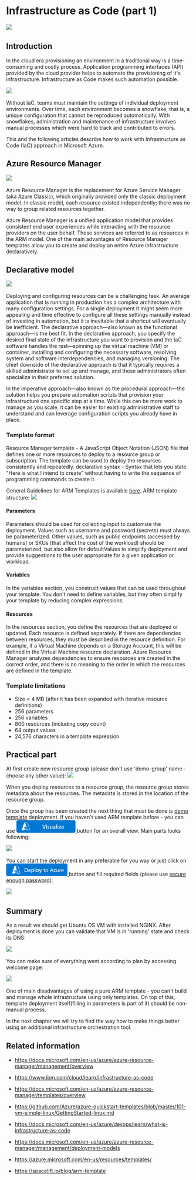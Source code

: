 # Infrastructure as Code (part 1)
![](/images/iac/logo_transparent.png)

## Introduction
In the cloud era provisioning an environment in a traditional way is a time-consuming and costly process. Application programming interfaces (API) provided by the cloud provider helps to automate the provisioning of it's infrastructure. Infrastructure as Code makes such automation possible.

![](/images/iac/cloud_journey_00.png)

Without IaC, teams must maintain the settings of individual deployment environments. Over time, each environment becomes a snowflake, that is, a unique configuration that cannot be reproduced automatically. With snowflakes, administration and maintenance of infrastructure involves manual processes which were hard to track and contributed to errors. 

This and the following articles describe how to work with Infrastructure as Code (IaC) approach in Microsoft Azure.

## Azure Resource Manager
![](/images/iac/asm_vs_arm.png)

Azure Resource Manager is the replacement for Azure Service Manager (aka Azure Classic), which originally provided only the classic deployment model. In classic model, each resource existed independently; there was no way to group related resources together. 

Azure Resource Manager is a unified application model that provides consistent end user experiences while interacting with the resource providers on the user behalf. These services are referred to as resources in the ARM model. One of the main advantages of Resource Manager templates allow you to create and deploy an entire Azure infrastructure declaratively. 

## Declarative model

![](/images/iac/one_script.png)

Deploying and configuring resources can be a challenging task. An average application that is running in production has a complex architecture with many configuration settings. For a single deployment it might seem more appealing and time effective to configure all these settings manually instead of investing in automation, but it is inevitable that a shortcut will eventually be inefficient. The declarative approach—also known as the functional approach—is the best fit. In the declarative approach, you specify the desired final state of the infrastructure you want to provision and the IaC software handles the rest—spinning up the virtual machine (VM) or container, installing and configuring the necessary software, resolving system and software interdependencies, and managing versioning. The chief downside of the declarative approach is that it typically requires a skilled administrator to set up and manage, and these administrators often specialize in their preferred solution.

In the imperative approach—also known as the procedural approach—the solution helps you prepare automation scripts that provision your infrastructure one specific step at a time. While this can be more work to manage as you scale, it can be easier for existing administrative staff to understand and can leverage configuration scripts you already have in place.

### Template format

Resource Manager template - A JavaScript Object Notation (JSON) file that defines one or more resources to deploy to a resource group or subscription. The template can be used to deploy the resources consistently and repeatedly. 
declarative syntax - Syntax that lets you state "Here is what I intend to create" without having to write the sequence of programming commands to create it. 

General Guidelines for ARM Templates is available [here](https://github.com/Azure/azure-quickstart-templates/blob/master/1-CONTRIBUTION-GUIDE/best-practices.md#azure-resource-manager-templates---best-practices-guide). ARM template structure:
![](/images/iac/json_description.png)

#### Parameters
Parameters should be used for collecting input to customize the deployment. Values such as username and password (secrets) must always be parameterized. Other values, such as public endpoints (accessed by humans) or SKUs (that affect the cost of the workload) should be parameterized, but also allow for defaultValues to simplify deployment and provide suggestions to the user appropriate for a given application or workload.

#### Variables
In the variables section, you construct values that can be used throughout your template. You don't need to define variables, but they often simplify your template by reducing complex expressions.

#### Resources
In the resources section, you define the resources that are deployed or updated. Each resource is defined separately. If there are dependencies between resources, they must be described in the resource definition. For example, if a Virtual Machine depends on a Storage Account, this will be defined in the Virtual Machine resource declaration. Azure Resource Manager analyzes dependencies to ensure resources are created in the correct order, and there is no meaning to the order in which the resources are defined in the template.

### Template limitations

* Size < 4 MB (after it has been expanded with iterative resource definitions)
* 256 parameters
* 256 variables
* 800 resources (including copy count)
* 64 output values
* 24,576 characters in a template expression


## Practical part

At first create new resource group (please don't use 'demo-group' name - choose any other value):
![](/images/iac/az_create_demo_group.png)

When you deploy resources to a resource group, the resource group stores metadata about the resources. The metadata is stored in the location of the resource group.

Once the group has been created the next thing that must be done is [demo template](https://raw.githubusercontent.com/groovy-sky/iaac-demo/master/azure/azuredeploy.json) deployment. If you haven't used ARM template before - you can use <a href="http://armviz.io/#/?load=https%3A%2F%2Fraw.githubusercontent.com%2Fgroovy-sky%2Fiaac-demo%2Fmaster%2Fazure%2Fazuredeploy.json" target="_blank"> <img src="https://raw.githubusercontent.com/Azure/azure-quickstart-templates/master/1-CONTRIBUTION-GUIDE/images/visualizebutton.png"/> </a> button for an overall view. Main parts looks following:

![](/images/iac/arm_structure.png)

You can start the deployment in any preferable for you way or just click on <a href="https://portal.azure.com/#create/Microsoft.Template/uri/https%3A%2F%2Fraw.githubusercontent.com%2Fgroovy-sky%2Fiaac-demo%2Fmaster%2Fazure%2Fazuredeploy.json" target="_blank"> <img src="https://raw.githubusercontent.com/Azure/azure-quickstart-templates/master/1-CONTRIBUTION-GUIDE/images/deploytoazure.png"/> </a> button and fill required fields (please use [secure enough password](https://docs.microsoft.com/en-us/azure/virtual-machines/windows/faq#what-are-the-password-requirements-when-creating-a-vm)): 

</a> ![](/images/iac/az_template_finish.png)

## Summary
As a result we should get Ubuntu OS VM with installed NGINX. After deployment is done you can validate that VM is in 'running' state and check its DNS:

![](/images/iac/nginx_demo_check_00.png)

You can make sure of everything went according to plan by accessing welcome page:

![](/images/iac/nginx_demo_check_01.png)


One of main disadvantages of using a pure ARM template - you can't build and manage whole infrastructure using only templates. On top of this, template deployment itself(filling in parameters is part of it) should be non-manual process.

In the next chapter we will try to find the way how to make things better using an additional infrastructure orchestration tool.

## Related information

* https://docs.microsoft.com/en-us/azure/azure-resource-manager/management/overview

* https://www.ibm.com/cloud/learn/infrastructure-as-code

* https://docs.microsoft.com/en-us/azure/azure-resource-manager/templates/overview

* https://github.com/Azure/azure-quickstart-templates/blob/master/101-vm-simple-linux/GettingStarted-linux.md

* https://docs.microsoft.com/en-us/azure/devops/learn/what-is-infrastructure-as-code

* https://docs.microsoft.com/en-us/azure/azure-resource-manager/management/deployment-models

* https://azure.microsoft.com/en-us/resources/templates/

* https://spacelift.io/blog/arm-template

